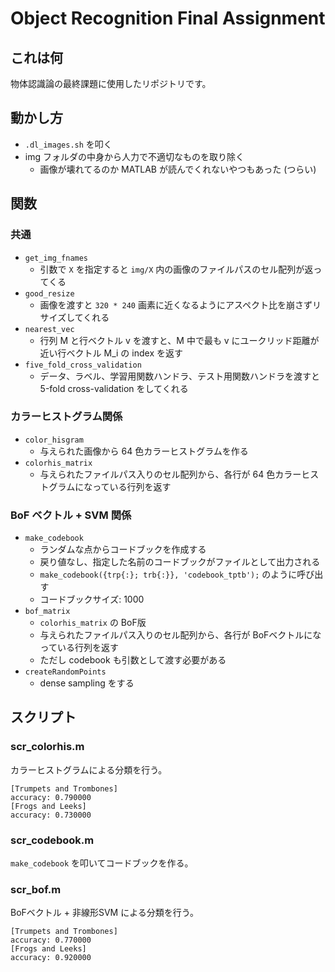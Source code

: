 # Object Recognition Final Assignment



## これは何

物体認識論の最終課題に使用したリポジトリです。



## 動かし方

- `.dl_images.sh` を叩く
- img フォルダの中身から人力で不適切なものを取り除く
    - 画像が壊れてるのか MATLAB が読んでくれないやつもあった (つらい)



## 関数

### 共通

- `get_img_fnames`
    - 引数で `X` を指定すると `img/X`  内の画像のファイルパスのセル配列が返ってくる
- `good_resize`
    - 画像を渡すと `320 * 240` 画素に近くなるようにアスペクト比を崩さずリサイズしてくれる
- `nearest_vec`
    - 行列 M と行ベクトル v を渡すと、M 中で最も v にユークリッド距離が近い行ベクトル M_i の index を返す
- `five_fold_cross_validation`
    - データ、ラベル、学習用関数ハンドラ、テスト用関数ハンドラを渡すと 5-fold cross-validation をしてくれる



### カラーヒストグラム関係

- `color_hisgram`
    - 与えられた画像から 64 色カラーヒストグラムを作る
- `colorhis_matrix`
    - 与えられたファイルパス入りのセル配列から、各行が 64 色カラーヒストグラムになっている行列を返す



### BoF ベクトル + SVM 関係

- `make_codebook`
    - ランダムな点からコードブックを作成する
    - 戻り値なし、指定した名前のコードブックがファイルとして出力される
    - `make_codebook({trp{:}; trb{:}}, 'codebook_tptb');` のように呼び出す
    - コードブックサイズ: 1000
- `bof_matrix`
    - `colorhis_matrix` の BoF版
    - 与えられたファイルパス入りのセル配列から、各行が BoFベクトルになっている行列を返す
    - ただし codebook も引数として渡す必要がある
- `createRandomPoints`
    - dense sampling をする





## スクリプト

### scr_colorhis.m

カラーヒストグラムによる分類を行う。

```
[Trumpets and Trombones]
accuracy: 0.790000
[Frogs and Leeks]
accuracy: 0.730000
```



### scr_codebook.m

`make_codebook` を叩いてコードブックを作る。



### scr_bof.m

BoFベクトル + 非線形SVM による分類を行う。

```
[Trumpets and Trombones]
accuracy: 0.770000
[Frogs and Leeks]
accuracy: 0.920000
```

